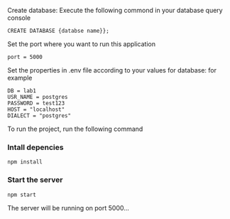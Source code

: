 Create database: Execute the following commond in your database query console

```
CREATE DATABASE {databse name}};
```

Set the port where you want to run this application

```
port = 5000
```

Set the properties in .env file according to your values for database: for example

```
DB = lab1
USR_NAME = postgres
PASSWORD = test123
HOST = "localhost"
DIALECT = "postgres"

```

To run the project, run the following command

### Intall depencies

```
npm install
```

### Start the server

```
npm start
```

The server will be running on port 5000...
